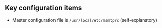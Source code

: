 ## Key configuration items

- Master configuration file is `/usr/local/etc/msmtprc` (self-explanatory)




